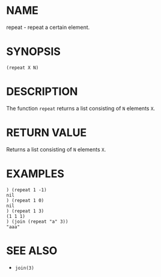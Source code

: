 # NAME
repeat - repeat a certain element.

# SYNOPSIS

    (repeat X N)

# DESCRIPTION
The function `repeat` returns a list consisting of `N` elements `X`.

# RETURN VALUE
Returns a list consisting of `N` elements `X`.

# EXAMPLES

    ) (repeat 1 -1)
    nil
    ) (repeat 1 0)
    nil
    ) (repeat 1 3)
    (1 1 1)
    ) (join (repeat "a" 3))
    "aaa"

# SEE ALSO
- `join(3)`
